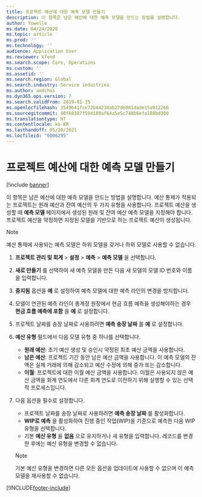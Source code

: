 ```yaml
---
title: 프로젝트 예산에 대한 예측 모델 만들기
description: 이 항목은 남은 예산에 대한 예측 모델을 만드는 방법을 설명합니다.
author: Yowelle
ms.date: 04/24/2020
ms.topic: article
ms.prod: ''
ms.technology: ''
audience: Application User
ms.reviewer: kfend
ms.search.scope: Core, Operations
ms.custom: ''
ms.assetid: ''
ms.search.region: Global
ms.search.industry: Service industries
ms.author: andchoi
ms.dyn365.ops.version: 7
ms.search.validFrom: 2019-01-15
ms.openlocfilehash: 3549b41fce72b44230ab27de081dade15a912266
ms.sourcegitcommit: 40f68387f594180af64a5e5c748b6efa188bd300
ms.translationtype: HT
ms.contentlocale: ko-KR
ms.lasthandoff: 05/10/2021
ms.locfileid: "6006295"
---
```

# <a name="create-forecast-models-for-project-budgets"></a>프로젝트 예산에 대한 예측 모델 만들기 

[!include [banner](../includes/banner.md)]

이 항목은 남은 예산에 대한 예측 모델을 만드는 방법을 설명합니다. 예산 통제가 적용되는 프로젝트는 원래 예산과 잔여 예산의 두 가지 유형을 사용합니다. 프로젝트 예산을 생성할 때 **예측 모델** 페이지에서 생성된 원래 및 잔여 예산 예측 모델을 지정해야 합니다. 프로젝트 예산을 약정하면 지정된 모델을 기반으로 하는 프로젝트 예산이 생성됩니다.

> [!NOTE]
> 예산 통제에 사용되는 예측 모델은 하위 모델을 갖거나 하위 모델로 사용할 수 없습니다.

1. **프로젝트 관리 및 회계** > **설정** > **예측**  > **예측 모델** 을 선택합니다.
2. **새로 만들기** 를 선택하여 새 예측 모델을 만든 다음 새 모델의 모델 ID 번호와 이름을 입력합니다. 
3. **중지됨** 옵션을 **예** 로 설정하여 예측 모델에 대한 예측 라인의 변경을 방지합니다. 
4. 모델이 연관된 예측 라인이 총계정 원장에서 현금 흐름 예측을 생성해야하는 경우 **현금 흐름 예측에 포함** 을 **예** 로 설정합니다. 
5. 프로젝트 날짜를 송장 날짜로 사용하려면 **예측 송장 날짜** 를 **예** 로 설정합니다. 
6. **예산 유형** 필드에서 다음 모델 유형 중 하나를 선택합니다.

   - **원래 예산**: 초기 예산 생성 및 승인시 약정된 최초 예산 금액을 사용합니다.
   - **남은 예산**: 프로젝트 기간 동안 남은 예산 금액을 사용합니다. 이 예측 모델의 잔액은 실제 거래에 의해 감소되고 예산 수정에 의해 증가 또는 감소합니다.
   - **이월**: 프로젝트에 대한 이월 예산 금액을 사용합니다. 이월은 사용되지 않은 예산 금액을 회계 연도에서 다른 회계 연도로 이전하기 위해 실행할 수 있는 선택적 프로세스입니다.

7. 다음 옵션을 필수로 설정합니다.

   - 프로젝트 날짜를 송장 날짜로 사용하려면 **예측 송장 날짜** 를 활성화합니다.
   - **WIP로 예측** 을 활성화하여 진행 중인 작업(WIP)을 기준으로 예측한 다음 WIP 유형을 선택합니다. 
   - 기본 **예산 유형** 을 **없음** 으로 유지하거나 새 유형을 입력합니다. 레코드를 변경한 후에는 예산 유형을 변경할 수 없습니다.     
    > [!NOTE]
    > 기본 예산 유형을 변경하면 다른 모든 옵션을 업데이트에 사용할 수 없으며 이 예측 모델을 재사용할 수 없습니다. 
   


 



[!INCLUDE[footer-include](../includes/footer-banner.md)]